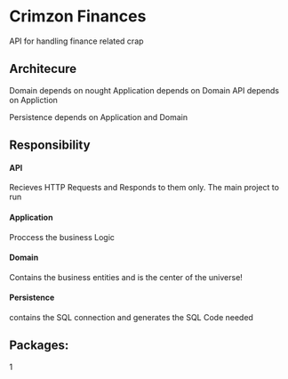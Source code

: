 # Crimzon Finances

API for handling finance related crap


## Architecure

  Domain depends on nought
  Application depends on Domain
  API depends on Appliction

  Persistence depends on Application and Domain

## Responsibility

#### API
 Recieves HTTP Requests and Responds to them only.
 The main project to run 

#### Application
  Proccess the business Logic

#### Domain
  Contains the business entities and is the center of the universe!

#### Persistence
  contains the SQL connection and generates the SQL Code needed

## Packages:
 
 1 
